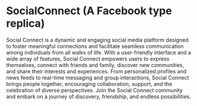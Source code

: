 # SocialConnect (A Facebook type replica)
Social Connect is a dynamic and engaging social media platform designed to foster meaningful connections and facilitate seamless communication among individuals from all walks of life. With a user-friendly interface and a wide array of features, Social Connect empowers users to express themselves, connect with friends and family, discover new communities, and share their interests and experiences. From personalized profiles and news feeds to real-time messaging and group interactions, Social Connect brings people together, encouraging collaboration, support, and the celebration of diverse perspectives. Join the Social Connect community and embark on a journey of discovery, friendship, and endless possibilities.
